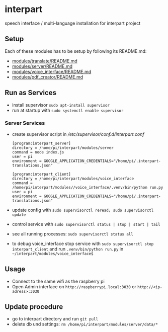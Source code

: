 # interpart
speech interface / multi-language installation for interpart project

## Setup

Each of these modules has to be setup by following its README.md:

* [modules/translate/README.md](modules/translate/README.md)
* [modules/server/README.md](modules/server/README.md)
* [modules/voice_interface/README.md](modules/voice_interface/README.md)
* [modules/pdf_creator/README.md](modules/pdf_creator/README.md)

## Run as Services

* install supervisor `sudo apt-install supervisor`
* run at startup with `sudo systemctl enable supervisor`

### Server Services

* create supervisor script in */etc/supervisor/conf.d/interpart.conf*
    ```
    [program:interpart_server]
    directory = /home/pi/interpart/modules/server
    command = node index.js
    user = pi
    environment = GOOGLE_APPLICATION_CREDENTIALS="/home/pi/.interpart-translations.json"
    
    [program:interpart_client]
    directory = /home/pi/interpart/modules/voice_interface
    command = /home/pi/interpart/modules//voice_interface/.venv/bin/python run.py
    user = pi
    environment = GOOGLE_APPLICATION_CREDENTIALS="/home/pi/.interpart-translations.json"
    ```
    
* update config with `sudo supervisorctl reread; sudo supervisorctl update`
* control service with `sudo supervisorctl status | stop | start | tail`
* see all running processes: `sudo supervisorctl status all`
* to debug voice_interface stop service with `sudo supervisorctl stop interpart_client` and run `.venv/bin/python run.py` in `~/interpart/modules/voice_interface$`

## Usage

* Connect to the same wifi as the raspberry pi
* Open Admin interface on `http://raspberrypi.local:3030`  or `http://<ip-adress>:3030`

## Update procedure

* go to interpart directory and run `git pull`
* delete db und settings: `rm /home/pi/interpart/modules/server/data/*`

